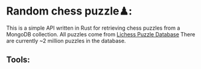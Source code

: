 # Random chess puzzle♟:

This is a simple API written in Rust for retrieving chess puzzles from a MongoDB collection.
All puzzles come from [Lichess Puzzle Database](https://database.lichess.org/#puzzles)
There are currently ~2 million puzzles in the database.

## Tools: 


